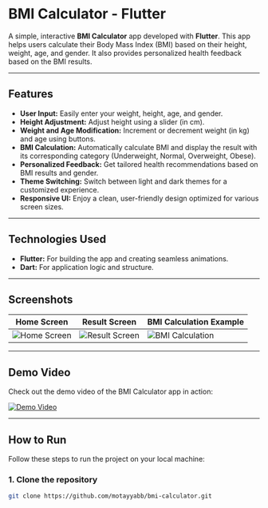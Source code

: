 # BMI Calculator - Flutter

A simple, interactive **BMI Calculator** app developed with **Flutter**. This app helps users calculate their Body Mass Index (BMI) based on their height, weight, age, and gender. It also provides personalized health feedback based on the BMI results.

---

## Features

- **User Input:** Easily enter your weight, height, age, and gender.
- **Height Adjustment:** Adjust height using a slider (in cm).
- **Weight and Age Modification:** Increment or decrement weight (in kg) and age using buttons.
- **BMI Calculation:** Automatically calculate BMI and display the result with its corresponding category (Underweight, Normal, Overweight, Obese).
- **Personalized Feedback:** Get tailored health recommendations based on BMI results and gender.
- **Theme Switching:** Switch between light and dark themes for a customized experience.
- **Responsive UI:** Enjoy a clean, user-friendly design optimized for various screen sizes.

---

## Technologies Used

- **Flutter:** For building the app and creating seamless animations.
- **Dart:** For application logic and structure.

---

## Screenshots

| Home Screen                           | Result Screen                          | BMI Calculation Example               |
|---------------------------------------|----------------------------------------|---------------------------------------|
| ![Home Screen](https://github.com/user-attachments/assets/46cc99eb-852d-46c3-a2c6-9eb2897057b5) | ![Result Screen](https://github.com/user-attachments/assets/570100db-6167-4010-a36d-b343e7ba0bd3) | ![BMI Calculation](https://github.com/user-attachments/assets/2c40dc3b-fcd8-4ed3-814b-c643efbfabca) |

---

## Demo Video

Check out the demo video of the BMI Calculator app in action:  

[![Demo Video](https://github.com/user-attachments/assets/2f57bdcf-d777-4e15-bcb9-179ae710d60d)](https://github.com/user-attachments/assets/2f57bdcf-d777-4e15-bcb9-179ae710d60d)

---

## How to Run

Follow these steps to run the project on your local machine:

### 1. Clone the repository
```bash
git clone https://github.com/motayyabb/bmi-calculator.git
